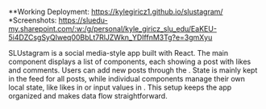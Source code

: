 **Working Deployment: https://kylegiricz1.github.io/slustagram/
*Screenshots: https://sluedu-my.sharepoint.com/:w:/g/personal/kyle_giricz_slu_edu/EaKEU-5i4DZCsgSyQIweq00BbLt7RlJZWkn_YDIffnM3Tg?e=3gmXyu

SLUstagram is a social media-style app built with React. The main <Feed /> component displays a list of <PostCard /> components, each showing a post with likes and comments. Users can add new posts through the <Composer />. State is mainly kept in the feed for all posts, while individual components manage their own local state, like likes in <PostCard /> or input values in <Composer />. This setup keeps the app organized and makes data flow straightforward.
